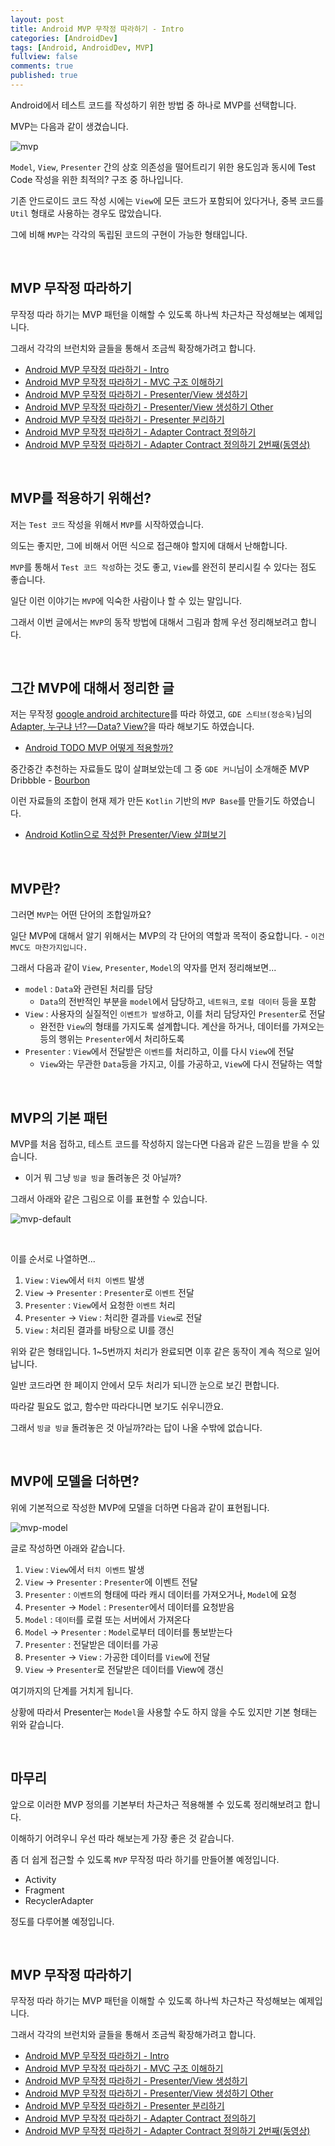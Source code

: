 ```yaml
---
layout: post
title: Android MVP 무작정 따라하기 - Intro
categories: [AndroidDev]
tags: [Android, AndroidDev, MVP]
fullview: false
comments: true
published: true
---
```


Android에서 테스트 코드를 작성하기 위한 방법 중 하나로 MVP를 선택합니다.

MVP는 다음과 같이 생겼습니다.

![mvp]

`Model`, `View`, `Presenter` 간의 상호 의존성을 떨어트리기 위한 용도임과 동시에 Test Code 작성을 위한 최적의? 구조 중 하나입니다.

기존 안드로이드 코드 작성 시에는 `View`에 모든 코드가 포함되어 있다거나, 중복 코드를 `Util` 형태로 사용하는 경우도 많았습니다.

그에 비해 `MVP`는 각각의 독립된 코드의 구현이 가능한 형태입니다.


<br />

## MVP 무작정 따라하기

무작정 따라 하기는 MVP 패턴을 이해할 수 있도록 하나씩 차근차근 작성해보는 예제입니다.

그래서 각각의 브런치와 글들을 통해서 조금씩 확장해가려고 합니다.

- [Android MVP 무작정 따라하기 - Intro](http://thdev.tech/androiddev/2016/10/12/Android-MVP-Intro.html)
- [Android MVP 무작정 따라하기 - MVC 구조 이해하기](http://thdev.tech/androiddev/2016/10/23/Android-MVC-Architecture.html)
- [Android MVP 무작정 따라하기 - Presenter/View 생성하기](http://thdev.tech/androiddev/2016/11/28/Android-MVP-One.html)
- [Android MVP 무작정 따라하기 - Presenter/View 생성하기 Other](http://thdev.tech/androiddev/2016/11/30/Android-MVP-Two.html)
- [Android MVP 무작정 따라하기 - Presenter 분리하기](http://thdev.tech/androiddev/2016/12/23/Android-MVP-Three.html)
- [Android MVP 무작정 따라하기 - Adapter Contract 정의하기](http://thdev.tech/androiddev/2016/12/26/Android-MVP-Four.html)
- [Android MVP 무작정 따라하기 - Adapter Contract 정의하기 2번째(동영상)](http://thdev.tech/androiddev/2016/12/27/Android-MVP-Four-Two.html)


<br />

## MVP를 적용하기 위해선?

저는 `Test 코드` 작성을 위해서 `MVP`를 시작하였습니다.

의도는 좋지만, 그에 비해서 어떤 식으로 접근해야 할지에 대해서 난해합니다.

`MVP`를 통해서 `Test 코드 작성`하는 것도 좋고, `View`를 완전히 분리시킬 수 있다는 점도 좋습니다.

일단 이런 이야기는 `MVP`에 익숙한 사람이나 할 수 있는 말입니다.

그래서 이번 글에서는 `MVP`의 동작 방법에 대해서 그림과 함께 우선 정리해보려고 합니다.


<br />

## 그간 MVP에 대해서 정리한 글

저는 무작정 [google android architecture](https://github.com/googlesamples/android-architecture)를 따라 하였고, `GDE 스티브(정승욱)`님의 [Adapter, 누구냐 넌? — Data? View?](https://medium.com/@jsuch2362/adapter-%EB%88%84%EA%B5%AC%EB%83%90-%EB%84%8C-data-view-2db7eff11c20#.klca01cu9)을 따라 해보기도 하였습니다.

- [Android TODO MVP 어떻게 적용할까?](http://thdev.tech/androiddev/2016/06/14/Android-TODO-MVP-Example.html)

중간중간 추천하는 자료들도 많이 살펴보았는데 그 중 `GDE 커니`님이 소개해준 MVP Dribbble - [Bourbon](https://github.com/hitherejoe/Bourbon)

이런 자료들의 조합이 현재 제가 만든 `Kotlin` 기반의 `MVP Base`를 만들기도 하였습니다.

- [Android Kotlin으로 작성한 Presenter/View 살펴보기](http://thdev.tech/androiddev/kotlin/2016/09/22/Android-Base-Presenter_View.html)


<br />

## MVP란?

그러면 `MVP`는 어떤 단어의 조합일까요?

일단 MVP에 대해서 알기 위해서는 MVP의 각 단어의 역할과 목적이 중요합니다. - `이건 MVC도 마찬가지입니다.`

그래서 다음과 같이 `View`, `Presenter`, `Model`의 약자를 먼저 정리해보면...

- `model` : `Data`와 관련된 처리를 담당
  - `Data`의 전반적인 부분을 `model`에서 담당하고, `네트워크`, `로컬 데이터` 등을 포함
- `View` : 사용자의 실질적인 `이벤트가 발생`하고, 이를 처리 담당자인 `Presenter`로 전달
  - 완전한 `View`의 형태를 가지도록 설계합니다. 계산을 하거나, 데이터를 가져오는 등의 행위는 `Presenter`에서 처리하도록
- `Presenter` : `View`에서 전달받은 `이벤트`를 처리하고, 이를 다시 `View`에 전달
  - `View`와는 무관한 `Data`등을 가지고, 이를 가공하고, `View`에 다시 전달하는 역할


<br />

## MVP의 기본 패턴

MVP를 처음 접하고, 테스트 코드를 작성하지 않는다면 다음과 같은 느낌을 받을 수 있습니다.

- 이거 뭐 그냥 `빙글 빙글` 돌려놓은 것 아닐까?

그래서 아래와 같은 그림으로 이를 표현할 수 있습니다.

![mvp-default]

<br />

이를 순서로 나열하면...

1. `View` : `View`에서 `터치 이벤트` 발생
2. `View` -> `Presenter` : `Presenter`로 `이벤트` 전달
3. `Presenter` : `View`에서 요청한 `이벤트` 처리
4. `Presenter` -> `View` : 처리한 결과를 `View`로 전달
5. `View` : 처리된 결과를 바탕으로 UI를 갱신

위와 같은 형태입니다. 1~5번까지 처리가 완료되면 이후 같은 동작이 계속 적으로 일어납니다.

일반 코드라면 한 페이지 안에서 모두 처리가 되니깐 눈으로 보긴 편합니다.

따라갈 필요도 없고, 함수만 따라다니면 보기도 쉬우니깐요.

그래서 `빙글 빙글` 돌려놓은 것 아닐까?라는 답이 나올 수밖에 없습니다.


<br />

## MVP에 모델을 더하면?

위에 기본적으로 작성한 MVP에 모델을 더하면 다음과 같이 표현됩니다.

![mvp-model]

글로 작성하면 아래와 같습니다.

1. `View` : `View`에서 `터치 이벤트` 발생
2. `View` -> `Presenter` : `Presenter`에 이벤트 전달
3. `Presenter` : `이벤트`의 형태에 따라 캐시 데이터를 가져오거나, `Model`에 요청
4. `Presenter` -> `Model` : `Presenter`에서 데이터를 요청받음
5. `Model` : `데이터`를 로컬 또는 서버에서 가져온다
6. `Model` -> `Presenter` : `Model`로부터 데이터를 통보받는다
7. `Presenter` : 전달받은 데이터를 가공
8. `Presenter` -> `View` : 가공한 데이터를 `View`에 전달
9. `View` -> `Presenter`로 전달받은 데이터를 View에 갱신

여기까지의 단계를 거치게 됩니다.

상황에 따라서 Presenter는 `Model`을 사용할 수도 하지 않을 수도 있지만 기본 형태는 위와 같습니다.


<br />

## 마무리

앞으로 이러한 MVP 정의를 기본부터 차근차근 적용해볼 수 있도록 정리해보려고 합니다.

이해하기 어려우니 우선 따라 해보는게 가장 좋은 것 같습니다.

좀 더 쉽게 접근할 수 있도록 `MVP` 무작정 따라 하기를 만들어볼 예정입니다.

- Activity
- Fragment
- RecyclerAdapter

정도를 다루어볼 예정입니다.


<br />

## MVP 무작정 따라하기

무작정 따라 하기는 MVP 패턴을 이해할 수 있도록 하나씩 차근차근 작성해보는 예제입니다.

그래서 각각의 브런치와 글들을 통해서 조금씩 확장해가려고 합니다.

- [Android MVP 무작정 따라하기 - Intro](http://thdev.tech/androiddev/2016/10/12/Android-MVP-Intro.html)
- [Android MVP 무작정 따라하기 - MVC 구조 이해하기](http://thdev.tech/androiddev/2016/10/23/Android-MVC-Architecture.html)
- [Android MVP 무작정 따라하기 - Presenter/View 생성하기](http://thdev.tech/androiddev/2016/11/28/Android-MVP-One.html)
- [Android MVP 무작정 따라하기 - Presenter/View 생성하기 Other](http://thdev.tech/androiddev/2016/11/30/Android-MVP-Two.html)
- [Android MVP 무작정 따라하기 - Presenter 분리하기](http://thdev.tech/androiddev/2016/12/23/Android-MVP-Three.html)
- [Android MVP 무작정 따라하기 - Adapter Contract 정의하기](http://thdev.tech/androiddev/2016/12/26/Android-MVP-Four.html)
- [Android MVP 무작정 따라하기 - Adapter Contract 정의하기 2번째(동영상)](http://thdev.tech/androiddev/2016/12/27/Android-MVP-Four-Two.html)


[mvp]: /images/2016/2016-05-03-MediaProjection-MVP-Pattern/MVP.png

[mvp-default]: /images/2016/2016-10-12-Android-MVP-Intro/mvp-default.png
[mvp-model]: /images/2016/2016-10-12-Android-MVP-Intro/mvp-model.png
